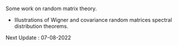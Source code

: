 Some work on random matrix theory.

- Illustrations of Wigner and covariance random matrices spectral distribution theorems.

Next Update : 07-08-2022
